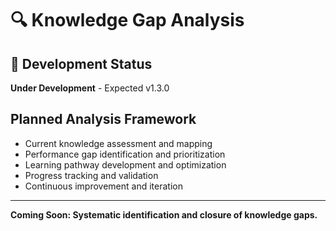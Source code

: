 # 🔍 Knowledge Gap Analysis

## 🚧 Development Status
**Under Development** - Expected v1.3.0

## Planned Analysis Framework
- Current knowledge assessment and mapping
- Performance gap identification and prioritization
- Learning pathway development and optimization
- Progress tracking and validation
- Continuous improvement and iteration

---
**Coming Soon: Systematic identification and closure of knowledge gaps.**
